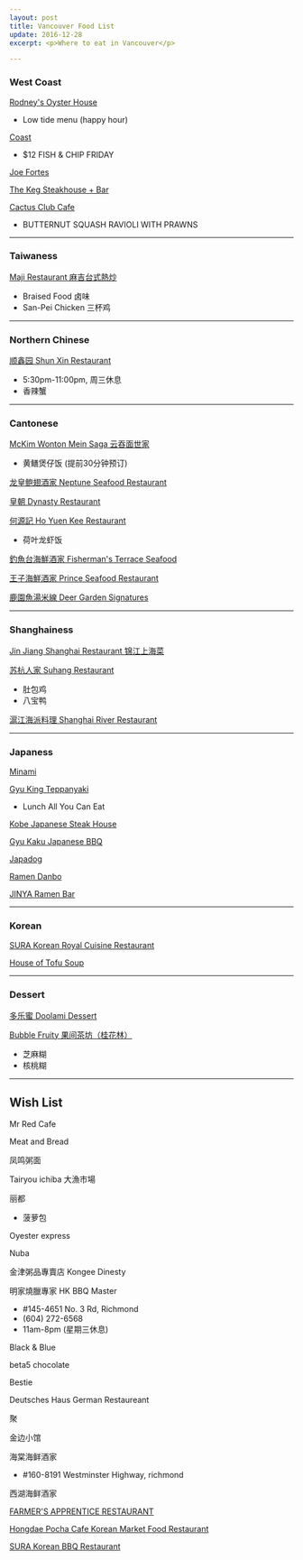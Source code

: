 ```yaml
---
layout: post
title: Vancouver Food List
update: 2016-12-28
excerpt: <p>Where to eat in Vancouver</p>

---
```


### West Coast
[Rodney's Oyster House](http://rohvan.com/)

- Low tide menu (happy hour)

[Coast](http://www.glowbalgroup.com/coast/)

- $12 FISH & CHIP FRIDAY

[Joe Fortes](http://www.joefortes.ca/)

[The Keg Steakhouse + Bar](https://www.kegsteakhouse.com/)

[Cactus Club Cafe](www.cactusclubcafe.com/)

- BUTTERNUT SQUASH RAVIOLI WITH PRAWNS

---

### Taiwaness
[Maji Restaurant 麻吉台式熱炒](http://www.majirestaurant.ca/)

- Braised Food 卤味 
- San-Pei Chicken 三杯鸡

---

### Northern Chinese
[顺鑫园 Shun Xin Restaurant](https://www.yelp.ca/biz/shun-xin-restaurant-richmond)

- 5:30pm-11:00pm, 周三休息
- 香辣蟹

---

### Cantonese
[McKim Wonton Mein Saga 云吞面世家](https://www.yelp.ca/biz/mckims-wonton-mein-saga-vancouver)

- 黄鳝煲仔饭 (提前30分钟预订)

[龙皇鲍翅酒家 Neptune Seafood Restaurant](http://neptune-restaurant.ca)

[皇朝 Dynasty Restaurant](http://dynasty-restaurant.ca)

[何源記 Ho Yuen Kee Restaurant](https://www.yelp.ca/biz/ho-yuen-kee-vancouver)

- 荷叶龙虾饭

[釣魚台海鮮酒家 Fisherman's Terrace Seafood](https://www.yelp.ca/biz/fishermans-terrace-seafood-restaurant-richmond)

[王子海鮮酒家 Prince Seafood Restaurant](https://www.yelp.ca/biz/prince-seafood-restaurant-vancouver)

[鹿園魚湯米線 Deer Garden Signatures](http://deergarden.ca/)

---

### Shanghainess
[Jin Jiang Shanghai Restaurant 锦江上海菜](https://www.yelp.ca/biz/jin-jiang-shanghai-restaurant-burnaby)

[苏杭人家 Suhang Restaurant](http://www.suhang.ca/)

- 肚包鸡
- 八宝鸭

[滬江海派料理 Shanghai River Restaurant](https://www.yelp.ca/biz/shanghai-river-richmond)

---

### Japaness
[Minami](http://minamirestaurant.com)

[Gyu King Teppanyaki](http://www.gyukingteppanyaki.com/ch/index.php)

- Lunch All You Can Eat

[Kobe Japanese Steak House](http://www.koberestaurant.com/)

[Gyu Kaku Japanese BBQ](http://www.gyu-kaku.com)

[Japadog](http://www.japadog.com/)

[Ramen Danbo](http://ramendanbo.com/)

[JINYA Ramen Bar](http://jinya-ramenbar.com/)

---

### Korean
[SURA Korean Royal Cuisine Restaurant](http://www.surakoreancuisine.com/#robson)

[House of Tofu Soup](https://www.yelp.ca/biz/house-of-tofu-soup-burnaby)

---

### Dessert

[多乐蜜 Doolami Dessert](https://www.yelp.ca/biz/doolami-dessert-vancouver)

[Bubble Fruity 果间茶坊（桂花林）](https://www.yelp.ca/biz/bubble-fruity-richmond)

- 芝麻糊
- 核桃糊

---

## Wish List

Mr Red Cafe

Meat and Bread

凤鸣粥面

Tairyou ichiba 大漁市場

丽都
 
- 菠萝包

Oyester express 

Nuba

金津粥品專賣店 Kongee Dinesty

明家燒臘專家 HK BBQ Master

- #145-4651 No. 3 Rd, Richmond 
- (604) 272-6568 
- 11am-8pm (星期三休息)

Black & Blue

beta5 chocolate

Bestie

Deutsches Haus German Restaureant

聚

金边小馆

海棠海鲜酒家

- #160-8191 Westminster Highway, richmond

西湖海鲜酒家

[FARMER'S APPRENTICE RESTAURANT](http://www.farmersapprentice.ca)

[Hongdae Pocha Cafe Korean Market Food Restaurant](http://www.hongdaepochacafe.com/)

[SURA Korean BBQ Restaurant](http://www.sura-koreanbbq.com/#richmond)